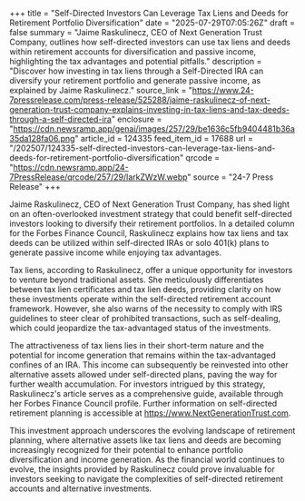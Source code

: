+++
title = "Self-Directed Investors Can Leverage Tax Liens and Deeds for Retirement Portfolio Diversification"
date = "2025-07-29T07:05:26Z"
draft = false
summary = "Jaime Raskulinecz, CEO of Next Generation Trust Company, outlines how self-directed investors can use tax liens and deeds within retirement accounts for diversification and passive income, highlighting the tax advantages and potential pitfalls."
description = "Discover how investing in tax liens through a Self-Directed IRA can diversify your retirement portfolio and generate passive income, as explained by Jaime Raskulinecz."
source_link = "https://www.24-7pressrelease.com/press-release/525288/jaime-raskulinecz-of-next-generation-trust-company-explains-investing-in-tax-liens-and-tax-deeds-through-a-self-directed-ira"
enclosure = "https://cdn.newsramp.app/genai/images/257/29/be1636c5fb9404481b36a35da128fa06.png"
article_id = 124335
feed_item_id = 17688
url = "/202507/124335-self-directed-investors-can-leverage-tax-liens-and-deeds-for-retirement-portfolio-diversification"
qrcode = "https://cdn.newsramp.app/24-7PressRelease/qrcode/257/29/larkZWzW.webp"
source = "24-7 Press Release"
+++

<p>Jaime Raskulinecz, CEO of Next Generation Trust Company, has shed light on an often-overlooked investment strategy that could benefit self-directed investors looking to diversify their retirement portfolios. In a detailed column for the Forbes Finance Council, Raskulinecz explains how tax liens and tax deeds can be utilized within self-directed IRAs or solo 401(k) plans to generate passive income while enjoying tax advantages.</p><p>Tax liens, according to Raskulinecz, offer a unique opportunity for investors to venture beyond traditional assets. She meticulously differentiates between tax lien certificates and tax lien deeds, providing clarity on how these investments operate within the self-directed retirement account framework. However, she also warns of the necessity to comply with IRS guidelines to steer clear of prohibited transactions, such as self-dealing, which could jeopardize the tax-advantaged status of the investments.</p><p>The attractiveness of tax liens lies in their short-term nature and the potential for income generation that remains within the tax-advantaged confines of an IRA. This income can subsequently be reinvested into other alternative assets allowed under self-directed plans, paving the way for further wealth accumulation. For investors intrigued by this strategy, Raskulinecz's article serves as a comprehensive guide, available through her Forbes Finance Council profile. Further information on self-directed retirement planning is accessible at <a href='https://www.NextGenerationTrust.com' rel='nofollow' target='_blank'>https://www.NextGenerationTrust.com</a>.</p><p>This investment approach underscores the evolving landscape of retirement planning, where alternative assets like tax liens and deeds are becoming increasingly recognized for their potential to enhance portfolio diversification and income generation. As the financial world continues to evolve, the insights provided by Raskulinecz could prove invaluable for investors seeking to navigate the complexities of self-directed retirement accounts and alternative investments.</p>